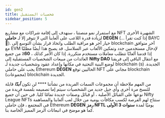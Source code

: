 ```yaml
---
id: gen2
title: شخصيات المستقبل
sidebar_position: 5
---
```


مع استمرار نمو منصتنا ، سنهدف إلى إقامة شراكات مع مشاريع NFT الشهيرة الأخرى لزيادة قدرة اللاعب على ألعابنا التي لا تتوفر إلا لـ **حاملي DEGEN** (... إذا كنت تقرأ BAYC 💜). خيار آخر هو مراقبة الطلب واتخاذ قرار بشأن التوسع إلى blockchain آخر متوافق مع EVM لإدخال مستخدمين جدد وتمكين الألعاب عبر السلاسل. قد يصبح هذا أيضًا مطلبًا إذا قدمنا ألعابًا تتطلب معاملات مستخدم متكررة. إذا كان الأمر كذلك ، **60٪** من جميع العائدات من مبيعات الشخصيات المستقبلية إلى **Nifty DAO** مع انتقال الباقي إلى فريقنا لوضع البنية التحتية في مكانها وإعداد عقود وشخصيات جديدة لـ blockchain (s) الجديدة. يجب على حاملي Ethereum **DEGEN** الحاليين توقع NFT مجاني على blockchain (مجموعات) blockchain الجديدة.

من المهم ملاحظة أن مجموعات السمات الفريدة من نشأتنا **** لن تكون **_أبدًا_** قابلة للنسخ مرة أخرى وأي جيل جديد من الشخصيات سيتم إما تصميمه بلمسة فريدة من نوعها على القبائل الأصلية ، أو قبائل وصفات جديدة تمامًا كليا. في حين أن جميع Nifty League NFTs ستتاح لهم الفرصة لكسب مكافآت يومية من خلال لعب ألعابنا والمساهمة في المجتمع ، فإن حاملي Ethereum **DEGEN** **رمز NFTL** يوميًا لمدة **سنوات 3 الأولى** كما هو موضح في انبعاثات الرمز المميز الخاصة بنا.
